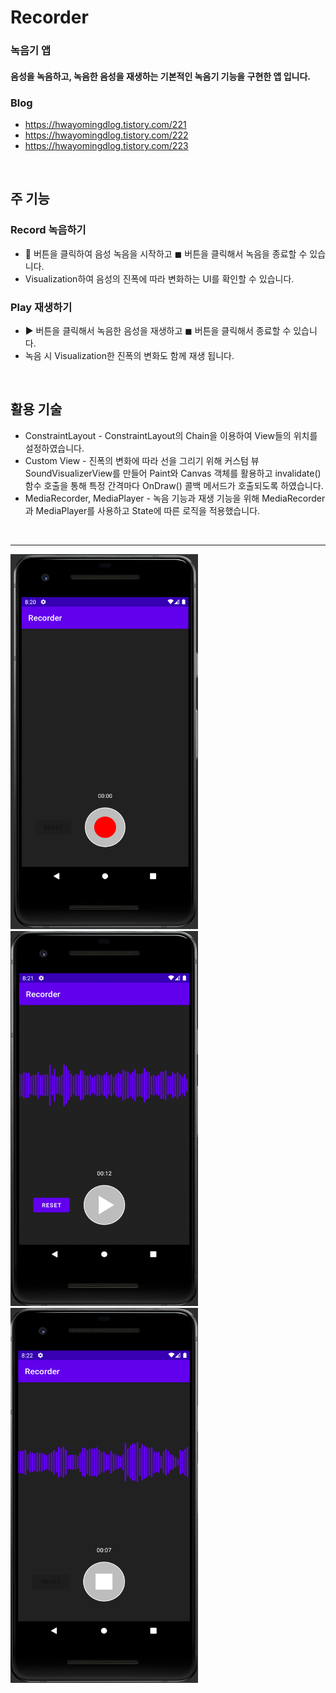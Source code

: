 # Recorder
### 녹음기 앱

#### 음성을 녹음하고, 녹음한 음성을 재생하는 기본적인 녹음기 기능을 구현한 앱 입니다.
### Blog
* <https://hwayomingdlog.tistory.com/221>
* <https://hwayomingdlog.tistory.com/222>
* <https://hwayomingdlog.tistory.com/223>
</br>

## 주 기능
### Record 녹음하기
* 🔴 버튼을 클릭하여 음성 녹음을 시작하고 ◼ 버튼을 클릭해서 녹음을 종료할 수 있습니다.
* Visualization하여 음성의 진폭에 따라 변화하는 UI를 확인할 수 있습니다.

### Play 재생하기
* ▶ 버튼을 클릭해서 녹음한 음성을 재생하고 ◼ 버튼을 클릭해서 종료할 수 있습니다.
* 녹음 시 Visualization한 진폭의 변화도 함께 재생 됩니다.
</br>

## 활용 기술
* ConstraintLayout - ConstraintLayout의 Chain을 이용하여 View들의 위치를 설정하였습니다.
* Custom View - 진폭의 변화에 따라 선을 그리기 위해 커스텀 뷰 SoundVisualizerView를 만들어 Paint와 Canvas 객체를 활용하고 invalidate() 함수 호출을 통해 특정 간격마다 OnDraw() 콜백 메서드가 호출되도록 하였습니다.
* MediaRecorder, MediaPlayer - 녹음 기능과 재생 기능을 위해 MediaRecorder과 MediaPlayer를 사용하고 State에 따른 로직을 적용했습니다.
</br>

***
<img src="/img/img0.png" width="300px" height="600px" title="" alt=""></img>
<img src="/img/img1.png" width="300px" height="600px" title="" alt=""></img>
<img src="/img/img2.png" width="300px" height="600px" title="" alt=""></img>
